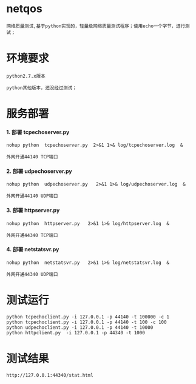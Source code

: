 # netqos
    网络质量测试,基于python实现的，轻量级网络质量测试程序；使用echo一个字节，进行测试；


# 环境要求
    python2.7.x版本

    python其他版本，还没经过测试；


# 服务部署


#### 1. 部署 tcpechoserver.py

    nohup python  tcpechoserver.py  2>&1 1>& log/tcpechoserver.log  &
    
    外网开通44140 TCP端口

#### 2. 部署 udpechoserver.py

    nohup python  udpechoserver.py   2>&1 1>& log/udpechoserver.log  &

    外网开通44140 UDP端口


#### 3. 部署 httpserver.py

    nohup python  httpserver.py   2>&1 1>& log/httpserver.log  &

    外网开通44340 TCP端口

#### 4. 部署 netstatsvr.py

    nohup python  netstatsvr.py   2>&1 1>& log/netstatsvr.log  &

    外网开通44340 UDP端口


# 测试运行

    python tcpechoclient.py -i 127.0.0.1 -p 44140 -t 100000 -c 1
    python tcpechoclient.py -i 127.0.0.1 -p 44140 -t 100 -c 100
    python udpechoclient.py -i 127.0.0.1 -p 44140 -t 10000
    python httpclient.py  -i 127.0.0.1 -p 44340 -t 1000

# 测试结果
    http://127.0.0.1:44340/stat.html